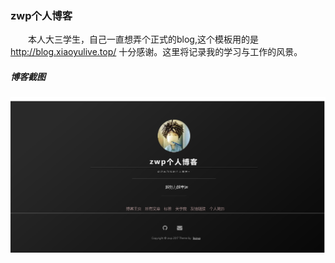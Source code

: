 ### zwp个人博客

　　本人大三学生，自己一直想弄个正式的blog,这个模板用的是 http://blog.xiaoyulive.top/ 十分感谢。这里将记录我的学习与工作的风景。

##### 博客截图

![](images/readme/01.jpg)



